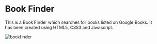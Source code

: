 # Book Finder

This is a Book Finder which searches for books listed on Google Books. It has been created using HTML5, CSS3 and Javascript.

![bookfinder](https://user-images.githubusercontent.com/83431609/125322802-8713b980-e314-11eb-9199-f56bfb38ebb6.gif)
